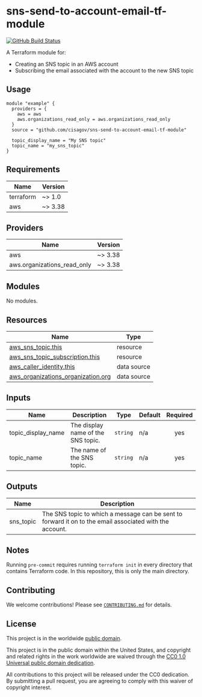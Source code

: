 # sns-send-to-account-email-tf-module #

[![GitHub Build Status](https://github.com/cisagov/sns-send-to-account-email-tf-module/workflows/build/badge.svg)](https://github.com/cisagov/sns-send-to-account-email-tf-module/actions)

A Terraform module for:

- Creating an SNS topic in an AWS account
- Subscribing the email associated with the account to the new SNS
  topic

## Usage ##

```hcl
module "example" {
  providers = {
    aws = aws
    aws.organizations_read_only = aws.organizations_read_only
  }
  source = "github.com/cisagov/sns-send-to-account-email-tf-module"

  topic_display_name = "My SNS topic"
  topic_name = "my_sns_topic"
}
```

## Requirements ##

| Name | Version |
|------|---------|
| terraform | ~> 1.0 |
| aws | ~> 3.38 |

## Providers ##

| Name | Version |
|------|---------|
| aws | ~> 3.38 |
| aws.organizations\_read\_only | ~> 3.38 |

## Modules ##

No modules.

## Resources ##

| Name | Type |
|------|------|
| [aws_sns_topic.this](https://registry.terraform.io/providers/hashicorp/aws/latest/docs/resources/sns_topic) | resource |
| [aws_sns_topic_subscription.this](https://registry.terraform.io/providers/hashicorp/aws/latest/docs/resources/sns_topic_subscription) | resource |
| [aws_caller_identity.this](https://registry.terraform.io/providers/hashicorp/aws/latest/docs/data-sources/caller_identity) | data source |
| [aws_organizations_organization.org](https://registry.terraform.io/providers/hashicorp/aws/latest/docs/data-sources/organizations_organization) | data source |

## Inputs ##

| Name | Description | Type | Default | Required |
|------|-------------|------|---------|:--------:|
| topic\_display\_name | The display name of the SNS topic. | `string` | n/a | yes |
| topic\_name | The name of the SNS topic. | `string` | n/a | yes |

## Outputs ##

| Name | Description |
|------|-------------|
| sns\_topic | The SNS topic to which a message can be sent to forward it on to the email associated with the account. |

## Notes ##

Running `pre-commit` requires running `terraform init` in every directory that
contains Terraform code. In this repository,  this is only the main directory.

## Contributing ##

We welcome contributions!  Please see [`CONTRIBUTING.md`](CONTRIBUTING.md) for
details.

## License ##

This project is in the worldwide [public domain](LICENSE).

This project is in the public domain within the United States, and
copyright and related rights in the work worldwide are waived through
the [CC0 1.0 Universal public domain
dedication](https://creativecommons.org/publicdomain/zero/1.0/).

All contributions to this project will be released under the CC0
dedication. By submitting a pull request, you are agreeing to comply
with this waiver of copyright interest.
